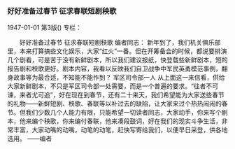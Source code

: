 ### 好好准备过春节  征求春联短剧秧歌

1947-01-01
第3版()
专栏：

　　好好准备过春节
    征求春联短剧秧歌
    编者同志：
    新年到了，我们机关俱乐部里，本来打算搞些文化娱乐，大家“红火”一番。但在开筹备会的时候，都说要排演几个剧看，可是苦于没有新鲜剧本，所以我们建议报纸，快登载些新鲜剧本，短的报告剧和秧歌更好。剧本内容，我看以反映我们自卫战争中军民英勇模范事例，翻身故事等为最合适，不知能不能作到？
    军区司令部一人
    从上面这一来信看，供给大家新鲜剧本，不只是军区司令部一处需要，而是一个普遍的要求。“往者不可谏，来者尤可追”，好在现在到春节，还有二十来天，我们希望能为大家送些春节的礼物——新鲜短剧、秧歌、春联等以补过去的缺陷，让大家来过个热热闹闹的春节。但我们少数几个人能力有限，只能希望一切读者同志，大家动手，你来写个剧本，他来编个秧歌，你来编付春联，他来凑段鼓词，好在我们的现实斗争生活，非常丰富，大家动嘴的动嘴，动笔的动笔，赶快写寄给我们，以便早日采登，供各地选用。
     ——编者

